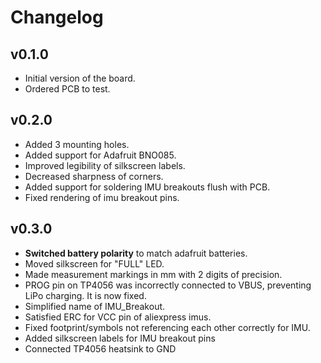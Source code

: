 # Changelog

## v0.1.0
- Initial version of the board.
- Ordered PCB to test.

## v0.2.0
- Added 3 mounting holes.
- Added support for Adafruit BNO085.
- Improved legibility of silkscreen labels.
- Decreased sharpness of corners.
- Added support for soldering IMU breakouts flush with PCB.
- Fixed rendering of imu breakout pins.

## v0.3.0
- **Switched battery polarity** to match adafruit batteries.
- Moved silkscreen for "FULL" LED.
- Made measurement markings in mm with 2 digits of precision.
- PROG pin on TP4056 was incorrectly connected to VBUS, preventing LiPo charging.
  It is now fixed.
- Simplified name of IMU_Breakout.
- Satisfied ERC for VCC pin of aliexpress imus.
- Fixed footprint/symbols not referencing each other correctly for IMU.
- Added silkscreen labels for IMU breakout pins
- Connected TP4056 heatsink to GND
